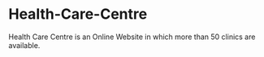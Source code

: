 # Health-Care-Centre
Health Care Centre is an Online Website in which more than 50 clinics are available.
